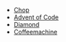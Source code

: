 * [Chop](chop)
* [Advent of Code](adventofcode)
* [Diamond](diamond)
* [Coffeemachine](coffeemachine)
